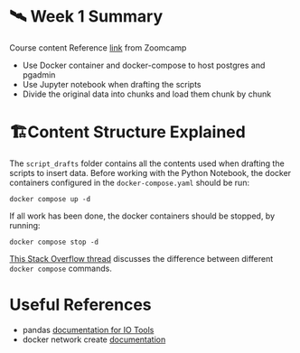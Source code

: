 # :artificial_satellite: Week 1 Summary 
Course content Reference [link](https://dezoomcamp.streamlit.app/Week_1_Introduction_&_Prerequisites) from Zoomcamp

- Use Docker container and docker-compose to host postgres and pgadmin
- Use Jupyter notebook when drafting the scripts
- Divide the original data into chunks and load them chunk by chunk
  
# 🏗️Content Structure Explained

The `script_drafts` folder contains all the contents used when drafting the scripts to insert data. Before working with the Python Notebook, the docker containers configured in the `docker-compose.yaml` should be run:

`docker compose up -d`

If all work has been done, the docker containers should be stopped, by running:

`docker compose stop -d`

[This Stack Overflow thread](https://stackoverflow.com/questions/46428420/docker-compose-up-down-stop-start-difference) discusses the difference between different `docker compose` commands.

# Useful References

- pandas [documentation for IO Tools](https://pandas.pydata.org/pandas-docs/version/0.14.1/io.html#sql-queries)
- docker network create [documentation](https://docs.docker.com/engine/reference/commandline/network_create/)